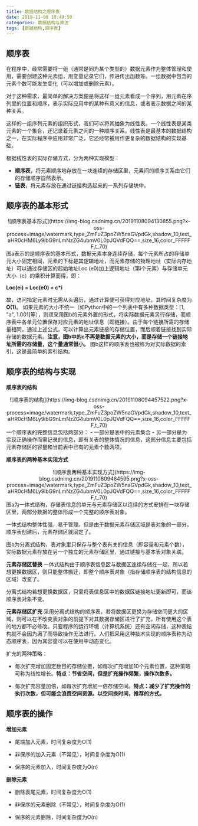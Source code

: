 ```yaml
---
title: 数据结构之顺序表
date: 2019-11-08 10:49:50
categories: 数据结构与算法
tags: [数据结构,顺序表]
---
```


## 顺序表
在程序中，经常需要将一组（通常是同为某个类型的）数据元素作为整体管理和使用，需要创建这种元素组，用变量记录它们，传进传出函数等。一组数据中包含的元素个数可能发生变化（可以增加或删除元素）。

对于这种需求，最简单的解决方案便是将这样一组元素看成一个序列，用元素在序列里的位置和顺序，表示实际应用中的某种有意义的信息，或者表示数据之间的某种关系。

<!--more-->

这样的一组序列元素的组织形式，我们可以将其抽象为线性表。一个线性表是某类元素的一个集合，还记录着元素之间的一种顺序关系。线性表是最基本的数据结构之一，在实际程序中应用非常广泛，它还经常被用作更复杂的数据结构的实现基础。

根据线性表的实际存储方式，分为两种实现模型：

- **顺序表**，将元素顺序地存放在一块连续的存储区里，元素间的顺序关系由它们的存储顺序自然表示。
- **链表**，将元素存放在通过链接构造起来的一系列存储块中。

## 顺序表的基本形式
<center>![顺序表基本形式](https://img-blog.csdnimg.cn/20191108094130855.png?x-oss-process=image/watermark,type_ZmFuZ3poZW5naGVpdGk,shadow_10,text_aHR0cHM6Ly9ibG9nLmNzZG4ubmV0L0pJQVdFQQ==,size_16,color_FFFFFF,t_70)</center>
图a表示的是顺序表的基本形式，数据元素本身连续存储，每个元素所占的存储单元大小固定相同，元素的下标是其逻辑地址，而元素存储的物理地址（实际内存地址）可以通过存储区的起始地址Loc (e0)加上逻辑地址（第i个元素）与存储单元大小（c）的乘积计算而得，即：

**Loc(ei) = Loc(e0) + c*i**

故，访问指定元素时无需从头遍历，通过计算便可获得对应地址，其时间复杂度为**O(1)**。
如果元素的大小不统一（如Python中的一个列表中有多种数据类型：[1, "a", 1.001]等），则须采用图b的元素外置的形式，将实际数据元素另行存储，而顺序表中各单元位置保存对应元素的地址信息（即链接）。由于每个链接所需的存储量相同，通过上述公式，可以计算出元素链接的存储位置，而后顺着链接找到实际存储的数据元素。**注意，图b中的c不再是数据元素的大小，而是存储一个链接地址所需的存储量，这个量通常很小。**
图b这样的顺序表也被称为对实际数据的索引，这是最简单的索引结构。


## 顺序表的结构与实现

**顺序表的结构**
<center>![顺序表的结构](https://img-blog.csdnimg.cn/20191108094457522.png?x-oss-process=image/watermark,type_ZmFuZ3poZW5naGVpdGk,shadow_10,text_aHR0cHM6Ly9ibG9nLmNzZG4ubmV0L0pJQVdFQQ==,size_16,color_FFFFFF,t_70)</center>
一个顺序表的完整信息包括两部分：
 - 一部分是表中的元素集合
 - 另一部分是为实现正确操作而需记录的信息，即有关表的整体情况的信息，这部分信息主要包括元素存储区的容量和当前表中已有的元素个数两项。


**顺序表的两种基本实现方式**
<center>![顺序表两种基本实现方式](https://img-blog.csdnimg.cn/2019110809464595.png?x-oss-process=image/watermark,type_ZmFuZ3poZW5naGVpdGk,shadow_10,text_aHR0cHM6Ly9ibG9nLmNzZG4ubmV0L0pJQVdFQQ==,size_16,color_FFFFFF,t_70)</center>
图a为一体式结构，存储表信息的单元与元素存储区以连续的方式安排在一块存储区里，两部分数据的整体形成一个完整的顺序表对象。

一体式结构整体性强，易于管理。但是由于数据元素存储区域是表对象的一部分，顺序表创建后，元素存储区就固定了。

图b为分离式结构，表对象里只保存与整个表有关的信息（即容量和元素个数），实际数据元素存放在另一个独立的元素存储区里，通过链接与基本表对象关联。

**元素存储区替换**
一体式结构由于顺序表信息区与数据区连续存储在一起，所以若想更换数据区，则只能整体搬迁，即整个顺序表对象（指存储顺序表的结构信息的区域）改变了。

分离式结构若想更换数据区，只需将表信息区中的数据区链接地址更新即可，而该顺序表对象不变。

**元素存储区扩充**
采用分离式结构的顺序表，若将数据区更换为存储空间更大的区域，则可以在不改变表对象的前提下对其数据存储区进行了扩充，所有使用这个表的地方都不必修改。只要程序的运行环境（计算机系统）还有空闲存储，这种表结构就不会因为满了而导致操作无法进行。人们把采用这种技术实现的顺序表称为动态顺序表，因为其容量可以在使用中动态变化。

扩充的两种策略：
- 每次扩充增加固定数目的存储位置，如每次扩充增加10个元素位置，这种策略可称为线性增长。**特点：节省空间，但是扩充操作频繁，操作次数多。**

- 每次扩充容量加倍，如每次扩充增加一倍存储空间。**特点：减少了扩充操作的执行次数，但可能会浪费空间资源。以空间换时间，推荐的方式。**

## 顺序表的操作
**增加元素**

- 尾端加入元素，时间复杂度为O(1)
   
- 非保序的加入元素（不常见），时间复杂度为O(1)
   
-  保序的元素加入，时间复杂度为O(n)

**删除元素**
- 删除表尾元素，时间复杂度为O(1)

- 非保序的元素删除（不常见），时间复杂度为O(1)

- 保序的元素删除，时间复杂度为O(n)
